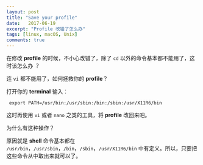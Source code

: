 ```yaml
---
layout: post
title: "Save your profile"
date:   2017-06-19
excerpt: "Profile 改错了怎么办"
tags: [linux, macOS, Unix]
comments: true
---
```


 

在修改 **profile** 的时候，不小心改错了，除了 `cd` 以外的命令基本都不能用了，这时该怎么办 ？

连 `vi` 都不能用了，如何拯救你的 **profile**？

打开你的 **terminal** 输入：

```shell
 export PATH=/usr/bin:/usr/sbin:/bin:/sbin:/usr/X11R6/bin
```

这时再使用 `vi` 或者 `nano` 之类的工具，将 **profile** 改回来吧。 

为什么有这种操作？

原因就是 **shell** 命令基本都在 `/usr/bin`，`/usr/sbin`，`/bin`，`/sbin`，`/usr/X11R6/bin` 中有定义。所以，只要把这些命令从中取出来就可以了。